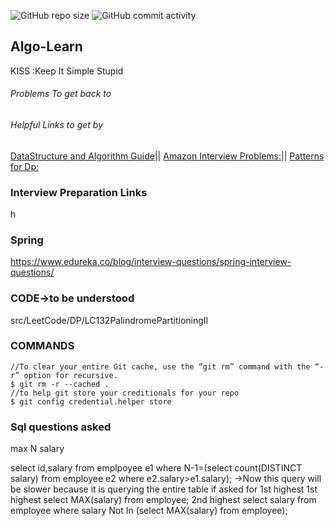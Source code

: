 ![GitHub repo size](https://img.shields.io/github/repo-size/myvinb/Algo-Learn?style=plastic)  ![GitHub commit activity](https://img.shields.io/github/commit-activity/m/myvinb/Algo-Learn?style=plastic)


## Algo-Learn
KISS :Keep It Simple Stupid

###### Problems To get back to
        

###### Helpful Links to get by 
[DataStructure and Algorithm Guide](https://leetcode.com/discuss/general-discussion/494279/comprehensive-data-structure-and-algorithm-study-guide)||
[Amazon Interview Problems:](https://leetcode.com/discuss/interview-question/481968/Amazon-Interview-Problems-List-(Updated)/430085)|| [Patterns for Dp:](https://leetcode.com/discuss/general-discussion/458695/dynamic-programming-patterns)                                  

### Interview Preparation Links  
h

### Spring  
https://www.edureka.co/blog/interview-questions/spring-interview-questions/


### CODE->to be understood
src/LeetCode/DP/LC132PalindromePartitioningII

### COMMANDS
```
//To clear your entire Git cache, use the “git rm” command with the “-r” option for recursive.
$ git rm -r --cached .
//to help git store your creditionals for your repo
$ git config credential.helper store 
```
### Sql questions asked
max N salary 

select id,salary from emplpoyee e1 where N-1=(select count(DISTINCT salary) from employee e2 where e2.salary>e1.salary); 
->Now this query will be slower because it is querying the entire table if asked for 1st highest 
1st highest
select MAX(salary) from employee;
2nd highest
select salary from employee where salary Not In (select MAX(salary) from employee);

